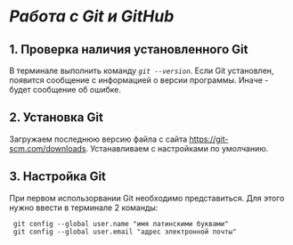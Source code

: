 
# ***Работа с Git и GitHub***

## 1. Проверка наличия установленного Git

В терминале выполнить команду 
_`git --version`_.
Если Git  установлен, появится сообщение с информацией о версии программы. Иначе - будет сообщение об ошибке.

## 2. Установка Git

Загружаем последнюю версию файла с сайта https://git-scm.com/downloads. Устанавливаем с настройками по умолчанию.

## 3. Настройка Git

При первом использорвании Git необходимо представиться. Для этого нужно ввести в терминале 2 команды:
```
 git config --global user.name "имя латинскими буквами"
 git config --global user.email "адрес электронной почты"
 ```




